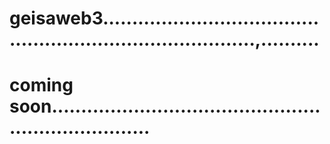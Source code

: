 # geisaweb3...............................................................................,..........
# coming soon......................................................................
